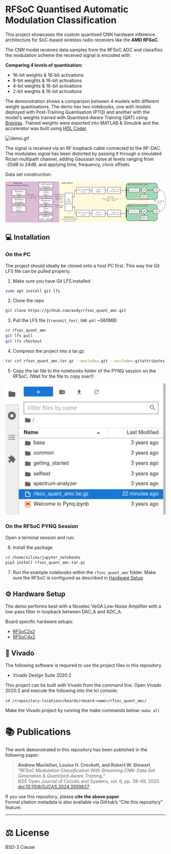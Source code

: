 # RFSoC Quantised Automatic Modulation Classification
This project showcases the custom quantised CNN hardware inference architecture for SoC-based wireless radio receivers like the **AMD RFSoC**.

The CNN model receives data samples from the RFSoC ADC and classifies the modulation scheme the received signal is encoded with.

**Comparing 4 levels of quantisation:**
- 16-bit weights & 16-bit activations
- 8-bit weights & 16-bit activations
- 4-bit weights & 16-bit activations
- 2-bit weights & 16-bit activations

The demonstration shows a comparison between 4 models with different weight quantisations. The demo has two notebooks, one with models deployed with Post-Training Quantisation (PTQ) and another with the model's weights trained with Quantised-Aware Training (QAT) using [Brevitas](https://github.com/Xilinx/brevitas). Trained weights were exported into MATLAB & Simulink and the accelerator was built using [HDL Coder](https://uk.mathworks.com/products/hdl-coder.html).

![demo.gif](images/demo.gif)

The signal is received via an RF loopback cable connected to the RF-DAC. The modulates signal has been distorted by passing it through a simulated Rician multipath channel, adding Gaussian noise at levels ranging from -20dB to 24dB, and applying time, frequency, clock offsets.

Data set construction:

![dataset_generation.png](images/dataset_generation.png)

## 💻 Installation
### On the PC
The project should ideally be cloned onto a host PC first. This way the Git LFS file can be pulled properly.

1. Make sure you have Git LFS installed
```sh
sudo apt install git-lfs
```
2. Clone the repo
```sh
git clone https://github.com/axdy/rfsoc_quant_amc.git
```
3. Pull the LFS file (`transmit_test_SNR.pkl` ~580MB)
```sh
cd rfsoc_quant_amc
git lfs pull
git lfs checkout
```
4. Compress the project into a tar.gz
```sh
tar czf rfsoc_quant_amc.tar.gz --exclude=.git --exclude=.gitattributes -C "$(pwd)" .
```
5. Copy the tar file to the notebooks folder of the PYNQ session on the RFSoC. (Wait for the file to copy over!)

![alt text](images/pynq.png)

### On the RFSoC PYNQ Session
Open a terminal session and run:

6. Install the package
```sh
cd /home/xilinx/jupyter_notebooks
pip3 install rfsoc_quant_amc.tar.gz
```

7. Run the example notebooks within the `rfsoc_quant_amc` folder. Make sure the RFSoC is configured as described in [Hardware Setup](#hardware-setup)

## ⚙️ Hardware Setup
The demo performs best with a Nooelec VeGA Low-Noise Amplifier with a low-pass filter in loopback between DAC_A and ADC_A.

Board specific hardware setups: 
- [RFSoC2x2](./boards/RFSoC2x2/)
- [RFSoC4x2](./boards/RFSoC4x2/)

## 🧩 Vivado
The following software is required to use the project files in this repository.
- Vivado Design Suite 2020.2

This project can be built with Vivado from the command line. Open Vivado 2020.2 and execute the following into the tcl console:

`cd /<repository-location>/boards/<board-name>/rfsoc_quant_amc/`

Make the Vivado project by running the make commands below:
`make all`

# 📚 Publications
The work demonstrated in this repository has been published in the following paper:

> **Andrew Maclellan, Louise H. Crockett, and Robert W. Stewart**,  
> *"RFSoC Modulation Classification With Streaming CNN: Data Set Generation & Quantized-Aware Training,"*  
> IEEE Open Journal of Circuits and Systems, vol. 6, pp. 38–49, 2025.  
> [doi:10.1109/OJCAS.2024.3509627](https://doi.org/10.1109/OJCAS.2024.3509627)

If you use this repository, please **cite the above paper**.  
Formal citation metadata is also available via GitHub’s “Cite this repository” feature.

---

# ⚖️ License
BSD-3 Clause
